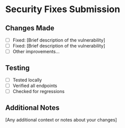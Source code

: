 # Security Fixes Submission

## Changes Made
- [ ] Fixed: [Brief description of the vulnerability]
- [ ] Fixed: [Brief description of the vulnerability]
- [ ] Other improvements...

## Testing
- [ ] Tested locally
- [ ] Verified all endpoints
- [ ] Checked for regressions

## Additional Notes
[Any additional context or notes about your changes]
